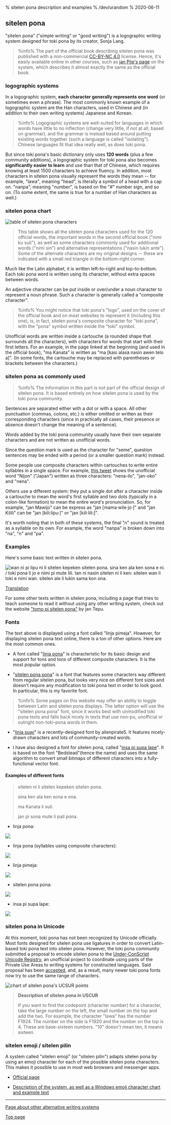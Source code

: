 % sitelen pona description and examples
% /dev/urandom
% 2020-06-11

## sitelen pona

"sitelen pona" ("simple writing" or "good writing") is a logographic writing
system designed for toki pona by its creator, Sonja Lang. 

> %info%
> The part of the official book describing sitelen pona was published with a
> non-commercial [CC-BY-NC 4.0](https://creativecommons.org/licenses/by-nc/4.0/) 
> license. Hence, it's easily available online in other courses,
> such as [jan Pije's page](http://tokipona.net/tp/janpije/hieroglyphs.php) 
> on the system, which describes it almost exactly the same as the official
> book.
>

### logographic systems

In a logographic system, **each character generally represents one word** (or
sometimes even a phrase). The most commonly known example of a logographic
system are the Han characters, used in Chinese and (in addition to their own
writing systems) Japanese and Korean.

> %info%
> Logographic systems are well-suited for languages in which words have little
> to no inflection (change very little, if not at all, based on grammar), and
> the grammar is instead based around putting existing words together (such a
> language is called "isolating"). Chinese languages fit that idea really well,
> as does toki pona.
>

But since toki pona's basic dictionary only uses **120 words** (plus a few
community additions), a logographic system for toki pona also becomes
**significantly easier to learn** and use than that of Chinese, which requires
knowing at least 1500 characters to achieve fluency. In addition, most
characters in sitelen pona visually represent the words they mean -- for
example, "lawa", meaning "head", is literally a symbol of a head with a cap on.
"nanpa", meaning "number", is based on the "\#" number sign, and so on. (To some
extent, the same is true for a number of Han characters as well.)

### sitelen pona chart

![table of sitelen pona characters](/sitelen_pona.gif)

> This table shows all the sitelen pona characters used for the 120 official
> words, the important words in the second official book ("nimi ku suli"), as
> well as some characters commonly used for additional words ("nimi sin") and
> alternative representations ("nasin lukin ante"). Some of the alternate
> characters are my original designs -- these are indicated with a small red
> triangle in the bottom-right corner.

Much like the Latin alphabet, it is written left-to-right and top-to-bottom.
Each toki pona word is written using its character, without extra spaces between
words.

An adjective character can be put inside or over/under a noun character to
represent a noun phrase. Such a character is generally called a "composite
character".

> %info%
> You might notice that toki pona's "logo", used on the cover of the official
> book and on most websites to represent it (including this one), is, in fact, sitelen pona's
> composite character for "toki pona", with the "pona" symbol written inside the
> "toki" symbol.

Unofficial words are written inside a cartouche (a rounded shape that
surrounds all the characters), with characters for words that start with their
first letters. For an example, in the page linked at the beginning (and used in
the official book), "ma Kanata" is written as "ma [kasi alasa nasin awen telo
a]". (In some fonts, the cartouche may be replaced with parentheses or brackets
between the characters.)

### sitelen pona as commonly used

> %info%
> The information in this part is not part of the official design of sitelen
> pona. It is based entirely on how sitelen pona is used by the toki pona
> community.

Sentences are separated either with a dot or with a space. All other punctuation
(commas, colons, etc.) is either omitted or written as their corresponding
characters (since in practically all cases, their presence or absence doesn't
change the meaning of a sentence).

Words added by the toki pona community usually have their own separate
characters and are not written as unofficial words.

Since the question mark is used as the character for "seme", question sentences
may be ended with a period (or a smaller question mark) instead.

Some people use composite characters within cartouches to write entire syllables
in a single space. For example, [this
tweet](https://twitter.com/qvarie/status/1291755067851251712) shows the
unofficial word "Nijon" ("Japan") written as three characters: "nena-ilo",
"jan-oko" and "nena".

Others use a different system: they put a single dot after a character inside a
cartouche to mean the word's first syllable and two dots (typically in a
colon-like formation) to mean the entire word's pronunciation. So, for example, "jan Mawijo" can
be express as "jan \[mama·wile·jo·\]" and "jan Kilili" can be "jan \[kili:lipu·\]" or "jan \[kili·lili:\]".

It's worth noting that in both of these systems, the final "n" sound is treated
as a syllable on its own. For example, the word "nanpa" is broken down into
"na", "n" and "pa".

### Examples

Here's some basic text written in sitelen pona. 

![wan ni pi lipu ni li sitelen kepeken sitelen pona. sina ken ala ken sona e ni.
/ toki pona li jo e nimi pi mute lili. tan ni nasin sitelen ni li ken: sitelen
wan li toki e nimi wan. sitelen ale li lukin sama kon
ona.](/sitelen_pona_example.png)

[Translation](en/answers#sp)

For some other texts written in sitelen pona, including a page that tries to
teach someone to read it without using any other writing system, check out the
website ["tomo pi sitelen pona"](https://davidar.github.io/tp/) by jan Tepu.

### Fonts

The text above is displayed using a font called "linja pimeja". However, for
displaying sitelen pona text online, there is a ton of other options. Here are
the most common ones.

 * A font called "[linja pona](musilili.net/linja-pona/)" is characteristic for
   its basic design and support for tons and tons of different composite
   characters. It is the most popular option.

 * "[sitelen pona pona](https://jackhumbert.github.io/sitelen-pona-pona/)" is a
   font that features some characters way different from regular sitelen pona,
   but looks very nice on different font sizes and doesn't require any
   modification to toki pona text in order to look good. In particular, this is
   my favorite font.

> %info%
> Some pages on this website may offer an ability to toggle between Latin and
> sitelen pona displays. The latter option will use the "sitelen pona pona"
> font, since it works best with unmodified toki pona texts and falls back
> nicely in texts that use non-pu, unofficial or outright non-toki-pona
> words in them.
>

 * "[linja suwi](https://linjasuwi.ap5.dev/)" is a recently-designed font by
   alienpirate5. It features nicely-drawn characters and lots of
   community-created words.

 * I have also designed a font for sitelen pona, called "[insa pi supa
 lape](lentan/supalape)". It is based on the font "Bedstead"(hence the name) and
uses the same algorithm to convert small bitmaps of different characters into a
fully-functional vector font.

#### Examples of different fonts

>
> sitelen ni li sitelen kepeken sitelen pona.
>
> sina ken ala ken sona e ona.
>
> ma Kanata li suli.
>
> jan pi sona mute li pali pona.
>

* linja pona:

![](/lpona.png)

* linja pona (syllables using composite characters):

![](/lpona2.png)

* linja pimeja:

![](/lpimeja.png)

* sitelen pona pona:

![](/spp.png)

* insa pi supa lape:

![](/insa.png)

### sitelen pona in Unicode

At this moment, toki pona has not been recognized by Unicode officially. Most 
fonts designed for sitelen pona use ligatures in order to convert Latin-based 
toki pona text into sitelen pona. However, the toki pona community submitted a 
proposal to encode sitelen pona to the
[Under-ConScript Unicode Registry](https://www.kreativekorp.com/ucsur/), an 
unofficial project to coordinate using parts of the Private Use Areas to writing 
systems for constructed languages. Said proposal has been 
[accepted](https://www.kreativekorp.com/ucsur/charts/sitelen.html), and, as a 
result, many newer toki pona fonts now try to use the same range of characters.

![chart of sitelen pona's UCSUR points](/sitelen_ucsur.gif)

> **Description of sitelen pona in USCUR**
> 
> If you want to find the codepoint (character number) for a character, take 
> the large number on the left, the small number on the top and add the two. For 
> example, the character "lawa" has the number F1924. The number on the side is 
> F1920 and the number on the top is 4. These are base-sixteen numbers. "10" 
> doesn't mean ten, it means sixteen.

### sitelen emoji / sitelen pilin

A system called "sitelen emoji" (or "sitelen pilin") adapts sitelen pona by
using an emoji character for each of the possible sitelen pona characters. This
makes it possible to use in most web browsers and messenger apps.

* [Official page](https://sites.google.com/view/sitelenemoji)

* [Description of the system, as well as a Windows emoji character chart and
example text](https://omniglot.com/conscripts/sitelenemoji.htm)

---

[Page about other alternative writing systems](en/x2)

[Top page](.)

